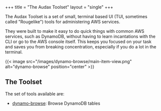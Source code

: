 +++
title = "The Audax Toolset"
layout = "single"
+++

The Audax Toolset is a set of small, terminal based UI (TUI, sometimes called "Rougelike") tools for
administering AWS services.

They were built to make it easy to do quick things with
common AWS services, such as DynamoDB, without having to learn incantations with the CLI or
go to the AWS console itself.  This keeps you focused on your task and saves you from
breaking concentration, especially if you do a lot in the terminal.

{{< image src="/images/dynamo-browse/main-item-view.png" alt="dynamo-browse" position="center" >}}

## The Toolset

The set of tools available are:

- [dynamo-browse](/docs/dynamo-browse): Browse DynamoDB tables
